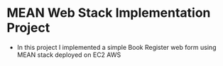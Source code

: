 # MEAN Web Stack Implementation Project

- In this project I implemented a simple Book Register web form using MEAN stack deployed on EC2 AWS